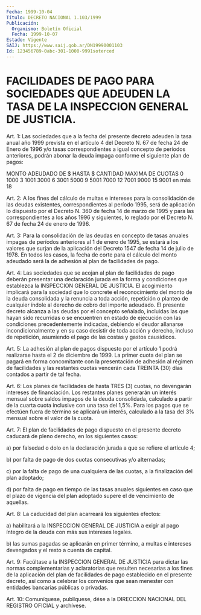 ```yaml
---
Fecha: 1999-10-04
Título: DECRETO NACIONAL 1.103/1999
Publicación:
  Organismo: Boletín Oficial
  Fecha: 1999-10-07
Estado: Vigente
SAIJ: https://www.saij.gob.ar/DN19990001103
Id: 123456789-0abc-301-1000-9991soterced
---
```

# FACILIDADES DE PAGO PARA SOCIEDADES QUE ADEUDEN LA TASA DE LA INSPECCION GENERAL DE JUSTICIA.

<a id="1"></a>
Art. 1: Las sociedades que  a  la  fecha  del presente decreto adeuden la tasa anual año 1999 prevista en el artículo 4 del Decreto N. 67 de fecha 24 de Enero de 1996 y/o tasas correspondientes a igual concepto  de  períodos  anteriores, podrán abonar  la  deuda  impaga  conforme  el  siguiente plan  de  pagos:

MONTO ADEUDADO  DE $            HASTA $         CANTIDAD MAXIMA DE CUOTAS  0               1000                                     3  1001            3000                                     6  3001            5000                                     9  5001            7000                                     12  7001            9000                                     15  9001            en más                                   18

<a id="2"></a>
Art.  2: A los fines del cálculo de multas e intereses  para  la consolidación de las deudas existentes, correspondientes al período 1995, será de aplicación lo dispuesto por el Decreto N. 360 de fecha 14 de marzo de  1995  y para las correspondientes a los años 1996 y siguientes, lo reglado por el Decreto N. 67 de fecha 24 de enero de 1996.

<a id="3"></a>
Art. 3: Para la consolidación de las deudas en concepto de tasas anuales impagas de períodos anteriores al 1 de enero de 1995, se estará a los valores que surjan de la aplicación del Decreto 1547 de fecha 14 de julio de 1978. En todos los casos, la fecha de corte para el cálculo del monto adeudado será la de adhesión al  plan de facilidades de pago.

<a id="4"></a>
Art.  4: Las  sociedades que se acojan al plan de facilidades de pago  deberán presentar  una  declaración  jurada  en  la  forma  y condiciones  que  establezca  la INSPECCION GENERAL DE JUSTICIA. El acogimiento  implicará  para  la  sociedad    que  lo  concrete  el reconocimiento del monto de la deuda consolidada  y  la  renuncia a toda acción, repetición o planteo de cualquier índole al derecho de cobro del importe  adeudado. El presente decreto alcanza a  las deudas  por  el concepto señalado, incluidas  las  que  hayan  sido recurridas o se encuentren en estado  de  ejecución con las condiciones precedentemente indicadas, debiendo el deudor allanarse incondicionalmente y en su caso desistir de toda acción y derecho, incluso de repetición,  asumiendo  el  pago  de las costas y gastos causídicos.

<a id="5"></a>
Art. 5: La adhesión al plan de pagos dispuesto  por  el artículo 1 podrá  realizarse hasta el 2 de diciembre de 1999. La primer  cuota del plan  se  pagará  en  forma concomitante con la presentación de adhesión al régimen de facilidades  y las restantes cuotas vencerán cada  TREINTA (30) días  contados  a  partir  de  tal  fecha.

<a id="6"></a>
Art. 6: Los planes de facilidades de  hasta  TRES  (3)  cuotas, no devengarán intereses de  financiación.  Los  restantes  planes generarán un interés mensual  sobre  saldos  impagos  de  la  deuda consolidada,  calculado  a  partir de la cuarta cuota inclusive con una tasa del 1,5%. Para los pagos  que se efectúen fuera de término se aplicará un interés, calculado a la tasa del 3% mensual sobre el valor de la cuota.

<a id="7"></a>
Art. 7: El plan de facilidades de pago dispuesto en el presente decreto caducará de pleno derecho, en los siguientes casos:

a) por falsedad o dolo en la declaración jurada a que se refiere el artículo 4;

b) por falta de pago de dos cuotas consecutivas y/o alternadas;

c) por la falta de pago de una cualquiera de las cuotas, a la finalización del plan adoptado;

d) por falta de pago en tiempo de las tasas anuales siguientes  en caso que el plazo de vigencia del plan adoptado supere el de vencimiento de aquellas.

<a id="8"></a>
Art. 8: La caducidad del plan acarreará los  siguientes  efectos:

a) habilitará a la INSPECCION GENERAL DE JUSTICIA a exigir al pago íntegro de la deuda con más sus intereses legales.

b) las sumas pagadas se aplicarán en primer término, a multas e intereses devengados y el resto a cuenta de capital.

<a id="9"></a>
Art. 9: Facúltase a la INSPECCION GENERAL  DE JUSTICIA para dictar las normas complementarias y aclaratorias que resulten necesarias a los fines de la aplicación del plan de facilidades de pago establecido en el presente decreto, así como a celebrar los convenios  que  sean menester con entidades bancarias públicas  o privadas.

<a id="10"></a>
Art.  10: Comuníquese,  publíquese,  dése  a la DIRECCION NACIONAL DEL REGISTRO OFICIAL y archívese.